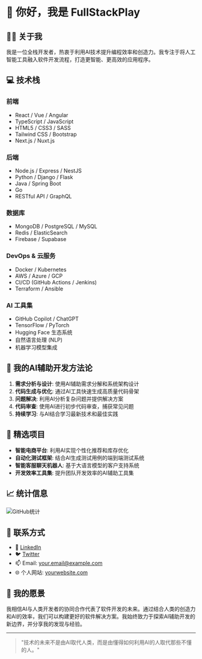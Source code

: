 # 👋 你好，我是 FullStackPlay

## 🧑‍💻 关于我

我是一位全栈开发者，热衷于利用AI技术提升编程效率和创造力。我专注于将人工智能工具融入软件开发流程，打造更智能、更高效的应用程序。

## 💻 技术栈

### 前端
- React / Vue / Angular
- TypeScript / JavaScript
- HTML5 / CSS3 / SASS
- Tailwind CSS / Bootstrap
- Next.js / Nuxt.js

### 后端
- Node.js / Express / NestJS
- Python / Django / Flask
- Java / Spring Boot
- Go
- RESTful API / GraphQL

### 数据库
- MongoDB / PostgreSQL / MySQL
- Redis / ElasticSearch
- Firebase / Supabase

### DevOps & 云服务
- Docker / Kubernetes
- AWS / Azure / GCP
- CI/CD (GitHub Actions / Jenkins)
- Terraform / Ansible

### AI 工具集
- GitHub Copilot / ChatGPT
- TensorFlow / PyTorch
- Hugging Face 生态系统
- 自然语言处理 (NLP)
- 机器学习模型集成

## 🚀 我的AI辅助开发方法论

1. **需求分析与设计**: 使用AI辅助需求分解和系统架构设计
2. **代码生成与优化**: 通过AI工具快速生成高质量代码骨架
3. **问题解决**: 利用AI分析复杂问题并提供解决方案
4. **代码审查**: 使用AI进行初步代码审查，捕获常见问题
5. **持续学习**: 与AI结合学习最新技术和最佳实践

## 🌟 精选项目

- **智能电商平台**: 利用AI实现个性化推荐和库存优化
- **自动化测试框架**: 结合AI生成测试用例的端到端测试系统
- **智能客服聊天机器人**: 基于大语言模型的客户支持系统
- **开发效率工具集**: 提升团队开发效率的AI辅助工具集

## 📈 统计信息

![GitHub统计](https://github-readme-stats.vercel.app/api?username=FullStackPlay&show_icons=true&theme=radical)

## 🤝 联系方式

- 💼 [LinkedIn](https://linkedin.com/in/yourprofile)
- 🐦 [Twitter](https://twitter.com/yourhandle)
- 📫 Email: your.email@example.com
- 🌐 个人网站: [yourwebsite.com](https://yourwebsite.com)

## 🌱 我的愿景

我相信AI与人类开发者的协同合作代表了软件开发的未来。通过结合人类的创造力和AI的效率，我们可以构建更好的软件解决方案。我始终致力于探索AI辅助开发的新边界，并分享我的发现与经验。

---

> "技术的未来不是由AI取代人类，而是由懂得如何利用AI的人取代那些不懂的人。" 
